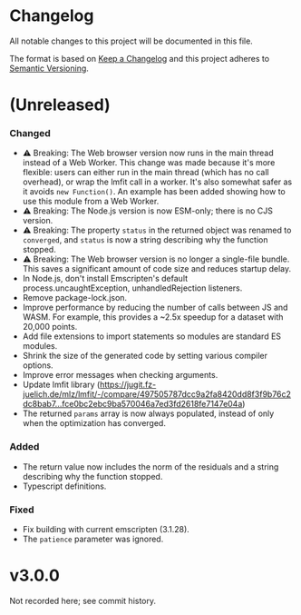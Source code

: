 # Changelog

All notable changes to this project will be documented in this file.

The format is based on [Keep a Changelog](http://keepachangelog.com/) and this
project adheres to [Semantic Versioning](http://semver.org/).

(Unreleased)
==================
### Changed
* ⚠️ Breaking: The Web browser version now runs in the main thread instead of a
  Web Worker. This change was made because it's more flexible: users can either
  run in the main thread (which has no call overhead), or wrap the lmfit call in
  a worker. It's also somewhat safer as it avoids `new Function()`. An example
  has been added showing how to use this module from a Web Worker.
* ⚠️ Breaking: The Node.js version is now ESM-only; there is no CJS version.
* ⚠️ Breaking: The property `status` in the returned object was renamed to
  `converged`, and `status` is now a string describing why the function stopped.
* ⚠️ Breaking: The Web browser version is no longer a single-file bundle. This
  saves a significant amount of code size and reduces startup delay.
* In Node.js, don't install Emscripten's default process.uncaughtException,
  unhandledRejection listeners.
* Remove package-lock.json.
* Improve performance by reducing the number of calls between JS and WASM. For
  example, this provides a ~2.5x speedup for a dataset with 20,000 points.
* Add file extensions to import statements so modules are standard ES modules.
* Shrink the size of the generated code by setting various compiler options.
* Improve error messages when checking arguments.
* Update lmfit library (https://jugit.fz-juelich.de/mlz/lmfit/-/compare/497505787dcc9a2fa8420dd8f3f9b76c2dc8bab7...fce0bc2ebc9ba570046a7ed3fd2618fe7147e04a)
* The returned `params` array is now always populated, instead of only when the
  optimization has converged.
### Added
* The return value now includes the norm of the residuals and a string
  describing why the function stopped.
* Typescript definitions.
### Fixed
* Fix building with current emscripten (3.1.28).
* The `patience` parameter was ignored.

v3.0.0
==================
Not recorded here; see commit history.
